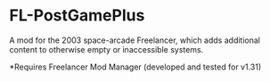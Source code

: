 # FL-PostGamePlus
A mod for the 2003 space-arcade Freelancer, which adds additional content to otherwise empty or inaccessible systems.

*Requires Freelancer Mod Manager (developed and tested for v1.31)
